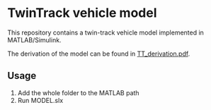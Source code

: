 # TwinTrack vehicle model

This repository contains a twin-track vehicle model implemented in MATLAB/Simulink.

The derivation of the model can be found in [TT_derivation.pdf](TT_derivation.pdf).

## Usage

1. Add the whole folder to the MATLAB path
2. Run MODEL.slx


